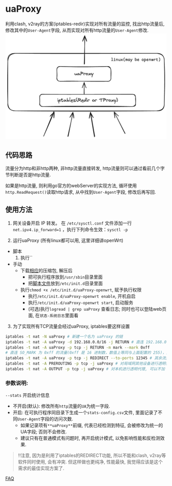 # uaProxy

利用clash, v2ray的方案(iptables-redir)实现对所有流量的监控,
找出http流量后, 修改其中的`User-Agent`字段, 从而实现对所有http流量的`User-Agent`修改.
![uaProxy](assets/uaProxy.png)

## 代码思路
流量分为http和非http两种, 非http流量直接转发, http流量则可以通过看前几个字节判断是否是http流量.

如果是http流量, 则利用go官方的webServer的实现方法, 循环使用`http.ReadRequest()`读取http请求, 从中找到`User-Agent`字段, 修改后再写回.

## 使用方法
1. 网关设备开启 IP 转发。
在 `/etc/sysctl.conf` 文件添加一行 `net.ipv4.ip_forward=1` ，执行下列命令生效：`sysctl -p`

2. 运行uaProxy (所有linux都可以用, 这里详细讲openWrt)
  - 脚本
    1. 执行``
  - 手动
    - 下载[相应](https://github.com/huhu415/uaProxy/releases)的压缩包, 解压后
      - 把可执行程序放到`/usr/sbin`目录里面
      - 把[脚本文件](assets/uaProxy-openwrt)放到`/etc/init.d`目录里面
    - 执行`chmod +x /etc/init.d/uaProxy-openwrt`, 赋予执行权限
      - 执行`/etc/init.d/uaProxy-openwrt enable`, 开机自启
      - 执行`/etc/init.d/uaProxy-openwrt start`, 启动服务
      - (可选)执行`logread | grep uaProxy` 查看日志; 同时也可以登陆web页面, 在`状态-系统日志`里面看

3. 为了实现所有TCP流量会经过uaProxy, iptables要这样设置
```sh
iptables -t nat -N uaProxy # 新建一个名为 uaProxy 的链
iptables -t nat -A uaProxy -d 192.168.0.0/16 -j RETURN # 直连 192.168.0.0/16
iptables -t nat -A uaProxy -p tcp -j RETURN -m mark --mark 0xff
# 直连 SO_MARK 为 0xff 的流量(0xff 是 16 进制数，数值上等同与上面配置的 255)，此规则目的是避免代理本机(网关)流量出现回环问题
iptables -t nat -A uaProxy -p tcp -j REDIRECT --to-ports 12345 # 其余流量转发到 12345 端口（即 uaProxy默认开启的redir-port）
iptables -t nat -A PREROUTING -p tcp -j uaProxy # 对局域网其他设备进行透明代理
iptables -t nat -A OUTPUT -p tcp -j uaProxy # 对本机进行透明代理, 可以不加
```

### 参数说明:
`--stats` 开启统计信息
- 不开启(默认): 修改所有`http`流量的`UA`为统一字段.
- 开启: 在可执行程序同目录下生成一个`stats-config.csv`文件, 里面记录了不同`User-Agent`字段的访问次数.
  - 如果记录项有`**uaProxy**`前缀, 代表已经检测到特征, 会被修改为统一的UA字段; 否则不会修改.
  - 建议只有在普通模式有问题时, 再开启统计模式, 以免影响性能和反检测效果.


> ‼️注意, 因为是利用了iptables的REDIRECT功能, 所以不能和clash, v2ray等软件同时使用, 会有冲突.
> 但这样做也更纯净, 性能最快, 我觉得应该是这个需求的最佳实现方案了.

[FAQ](assets/FAQ.md)

